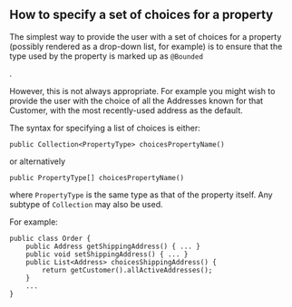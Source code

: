 How to specify a set of choices for a property
----------------------------------------------

The simplest way to provide the user with a set of choices for a
property (possibly rendered as a drop-down list, for example) is to
ensure that the type used by the property is marked up as `@Bounded`
<!--(see ?)-->.

However, this is not always appropriate. For example you might wish to
provide the user with the choice of all the Addresses known for that
Customer, with the most recently-used address as the default.

The syntax for specifying a list of choices is either:

    public Collection<PropertyType> choicesPropertyName()

or alternatively

    public PropertyType[] choicesPropertyName()

where `PropertyType` is the same type as that of the property itself.  Any subtype of `Collection` may also be used.

For example:

    public class Order {
        public Address getShippingAddress() { ... }
        public void setShippingAddress() { ... }
        public List<Address> choicesShippingAddress() {
            return getCustomer().allActiveAddresses();
        }
        ...
    }

